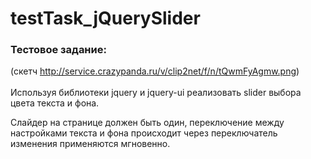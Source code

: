 # testTask_jQuerySlider
### Тестовое задание:
(скетч http://service.crazypanda.ru/v/clip2net/f/n/tQwmFyAgmw.png) </br>
</br>
Используя библиотеки jquery и jquery-ui реализовать slider выбора цвета текста и фона. </br>

Cлайдер на странице должен быть один, переключение между настройками текста и фона происходит через переключатель изменения применяются мгновенно.
